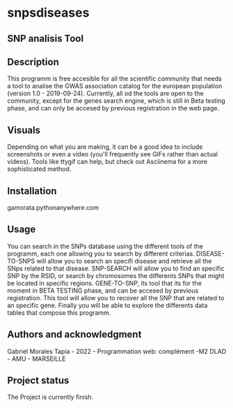 # snpsdiseases


## SNP analisis Tool


## Description
This programm is free accesible for all the scientific community that needs a tool to analise the GWAS association catalog for the european population (version 1.0 - 2019-09-24). Currently, all od the tools are open to the community, except for the genes search engine, which is still in Beta testing phase, and can only be accesed by previous registration in the web page. 


## Visuals
Depending on what you are making, it can be a good idea to include screenshots or even a video (you'll frequently see GIFs rather than actual videos). Tools like ttygif can help, but check out Asciinema for a more sophisticated method.

## Installation
gamorata.pythonanywhere.com

## Usage
You can search in the SNPs database using the different tools of the programm, each one allowing you to search by different criterias. DISEASE-TO-SNPS will allow you to search an specifi disease and retrieve all the SNps related to that disease. SNP-SEARCH will allow you to find an specific SNP by the RSID, or search by chromosomes the differents SNPs that might be located in specific regions. GENE-TO-SNP, its tool that its for the moment in BETA TESTING phase, and can be accesed by previous registration. This tool will allow you to recover all the SNP that are related to an specific gene.
                                            Finally you will be able to explore the differents data tables that compose this programm.


## Authors and acknowledgment
Gabriel Morales Tapia - 2022 - Programmation web: complément -M2 DLAD - AMU - MARSEILLE


## Project status
The Project is currently finish.
